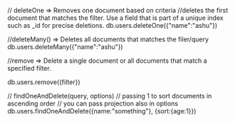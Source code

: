 // deleteOne => Removes one document based on criteria
//deletes the first document that matches the filter. Use a field that is part of a unique index such as \_id for precise deletions.
db.users.deleteOne({"name":"ashu"})

//deleteMany() => Deletes all documents that matches the filer/query
db.users.deleteMany({"name":"ashu"})

//remove => Delete a single document or all documents that match a specified filter.

db.users.remove({filter})

// findOneAndDelete(query, options)
// passing 1 to sort documents in ascending order
// you can pass projection also in options
db.users.findOneAndDelete({name:"something"}, {sort:{age:1}})
